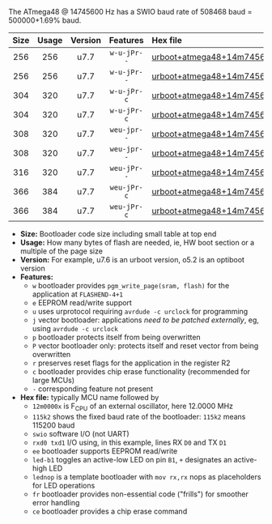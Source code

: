 The ATmega48 @ 14745600 Hz has a SWIO baud rate of 508468 baud = 500000+1.69% baud.

|Size|Usage|Version|Features|Hex file|
|:-:|:-:|:-:|:-:|:--|
|256|256|u7.7|`w-u-jPr--`|[urboot+atmega48+14m7456x++500k0_swio_rxd0_txd1_led+b5.hex](https://raw.githubusercontent.com/stefanrueger/urboot.hex/main/mcus/atmega48/external_oscillator/fcpu+14m7456_Hz/br++500k0_bps/urboot+atmega48+14m7456x++500k0_swio_rxd0_txd1_led+b5.hex)|
|256|256|u7.7|`w-u-jPr--`|[urboot+atmega48+14m7456x++500k0_swio_rxd0_txd1_lednop.hex](https://raw.githubusercontent.com/stefanrueger/urboot.hex/main/mcus/atmega48/external_oscillator/fcpu+14m7456_Hz/br++500k0_bps/urboot+atmega48+14m7456x++500k0_swio_rxd0_txd1_lednop.hex)|
|304|320|u7.7|`w-u-jPr-c`|[urboot+atmega48+14m7456x++500k0_swio_rxd0_txd1_led+b5_fr_ce.hex](https://raw.githubusercontent.com/stefanrueger/urboot.hex/main/mcus/atmega48/external_oscillator/fcpu+14m7456_Hz/br++500k0_bps/urboot+atmega48+14m7456x++500k0_swio_rxd0_txd1_led+b5_fr_ce.hex)|
|304|320|u7.7|`w-u-jPr-c`|[urboot+atmega48+14m7456x++500k0_swio_rxd0_txd1_lednop_fr_ce.hex](https://raw.githubusercontent.com/stefanrueger/urboot.hex/main/mcus/atmega48/external_oscillator/fcpu+14m7456_Hz/br++500k0_bps/urboot+atmega48+14m7456x++500k0_swio_rxd0_txd1_lednop_fr_ce.hex)|
|308|320|u7.7|`weu-jpr--`|[urboot+atmega48+14m7456x++500k0_swio_rxd0_txd1_ee_led+b5.hex](https://raw.githubusercontent.com/stefanrueger/urboot.hex/main/mcus/atmega48/external_oscillator/fcpu+14m7456_Hz/br++500k0_bps/urboot+atmega48+14m7456x++500k0_swio_rxd0_txd1_ee_led+b5.hex)|
|308|320|u7.7|`weu-jpr--`|[urboot+atmega48+14m7456x++500k0_swio_rxd0_txd1_ee_lednop.hex](https://raw.githubusercontent.com/stefanrueger/urboot.hex/main/mcus/atmega48/external_oscillator/fcpu+14m7456_Hz/br++500k0_bps/urboot+atmega48+14m7456x++500k0_swio_rxd0_txd1_ee_lednop.hex)|
|316|320|u7.7|`weu-jPr--`|[urboot+atmega48+14m7456x++500k0_swio_rxd0_txd1_ee.hex](https://raw.githubusercontent.com/stefanrueger/urboot.hex/main/mcus/atmega48/external_oscillator/fcpu+14m7456_Hz/br++500k0_bps/urboot+atmega48+14m7456x++500k0_swio_rxd0_txd1_ee.hex)|
|366|384|u7.7|`weu-jPr-c`|[urboot+atmega48+14m7456x++500k0_swio_rxd0_txd1_ee_led+b5_fr_ce.hex](https://raw.githubusercontent.com/stefanrueger/urboot.hex/main/mcus/atmega48/external_oscillator/fcpu+14m7456_Hz/br++500k0_bps/urboot+atmega48+14m7456x++500k0_swio_rxd0_txd1_ee_led+b5_fr_ce.hex)|
|366|384|u7.7|`weu-jPr-c`|[urboot+atmega48+14m7456x++500k0_swio_rxd0_txd1_ee_lednop_fr_ce.hex](https://raw.githubusercontent.com/stefanrueger/urboot.hex/main/mcus/atmega48/external_oscillator/fcpu+14m7456_Hz/br++500k0_bps/urboot+atmega48+14m7456x++500k0_swio_rxd0_txd1_ee_lednop_fr_ce.hex)|

- **Size:** Bootloader code size including small table at top end
- **Usage:** How many bytes of flash are needed, ie, HW boot section or a multiple of the page size
- **Version:** For example, u7.6 is an urboot version, o5.2 is an optiboot version
- **Features:**
  + `w` bootloader provides `pgm_write_page(sram, flash)` for the application at `FLASHEND-4+1`
  + `e` EEPROM read/write support
  + `u` uses urprotocol requiring `avrdude -c urclock` for programming
  + `j` vector bootloader: applications *need to be patched externally*, eg, using `avrdude -c urclock`
  + `p` bootloader protects itself from being overwritten
  + `P` vector bootloader only: protects itself and reset vector from being overwritten
  + `r` preserves reset flags for the application in the register R2
  + `c` bootloader provides chip erase functionality (recommended for large MCUs)
  + `-` corresponding feature not present
- **Hex file:** typically MCU name followed by
  + `12m0000x` is F<sub>CPU</sub> of an external oscillator, here 12.0000 MHz
  + `115k2` shows the fixed baud rate of the bootloader: `115k2` means 115200 baud
  + `swio` software I/O (not UART)
  + `rxd0 txd1` I/O using, in this example, lines RX `D0` and TX `D1`
  + `ee` bootloader supports EEPROM read/write
  + `led-b1` toggles an active-low LED on pin `B1`, `+` designates an active-high LED
  + `lednop` is a template bootloader with `mov rx,rx` nops as placeholders for LED operations
  + `fr` bootloader provides non-essential code ("frills") for smoother error handling
  + `ce` bootloader provides a chip erase command
